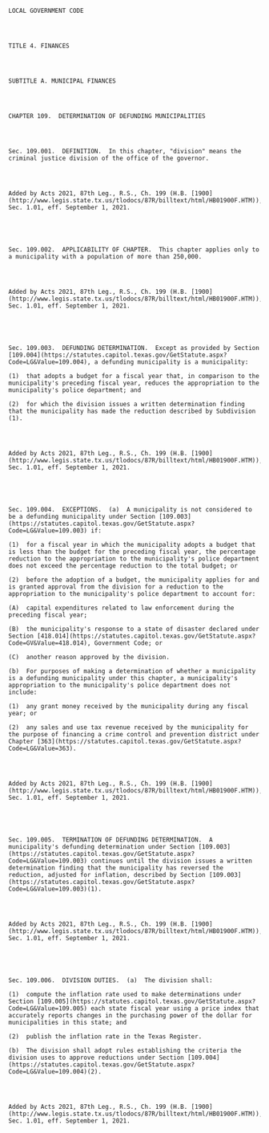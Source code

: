 ﻿
    
    
    	
    					
    
    
    LOCAL GOVERNMENT CODE
    
      
    
    
    TITLE 4. FINANCES
    
      
    
    
    SUBTITLE A. MUNICIPAL FINANCES
    
      
    
    
    CHAPTER 109.  DETERMINATION OF DEFUNDING MUNICIPALITIES
    
      
    
    
    Sec. 109.001.  DEFINITION.  In this chapter, "division" means the criminal justice division of the office of the governor.
    
    
    
    
    Added by Acts 2021, 87th Leg., R.S., Ch. 199 (H.B. [1900](http://www.legis.state.tx.us/tlodocs/87R/billtext/html/HB01900F.HTM)), Sec. 1.01, eff. September 1, 2021.
    
    
    
    
    
    Sec. 109.002.  APPLICABILITY OF CHAPTER.  This chapter applies only to a municipality with a population of more than 250,000.
    
    
    
    
    Added by Acts 2021, 87th Leg., R.S., Ch. 199 (H.B. [1900](http://www.legis.state.tx.us/tlodocs/87R/billtext/html/HB01900F.HTM)), Sec. 1.01, eff. September 1, 2021.
    
    
    
    
    
    Sec. 109.003.  DEFUNDING DETERMINATION.  Except as provided by Section [109.004](https://statutes.capitol.texas.gov/GetStatute.aspx?Code=LG&Value=109.004), a defunding municipality is a municipality:
    
    (1)  that adopts a budget for a fiscal year that, in comparison to the municipality's preceding fiscal year, reduces the appropriation to the municipality's police department; and
    
    (2)  for which the division issues a written determination finding that the municipality has made the reduction described by Subdivision (1).
    
    
    
    
    Added by Acts 2021, 87th Leg., R.S., Ch. 199 (H.B. [1900](http://www.legis.state.tx.us/tlodocs/87R/billtext/html/HB01900F.HTM)), Sec. 1.01, eff. September 1, 2021.
    
    
    
    
    
    Sec. 109.004.  EXCEPTIONS.  (a)  A municipality is not considered to be a defunding municipality under Section [109.003](https://statutes.capitol.texas.gov/GetStatute.aspx?Code=LG&Value=109.003) if:
    
    (1)  for a fiscal year in which the municipality adopts a budget that is less than the budget for the preceding fiscal year, the percentage reduction to the appropriation to the municipality's police department does not exceed the percentage reduction to the total budget; or
    
    (2)  before the adoption of a budget, the municipality applies for and is granted approval from the division for a reduction to the appropriation to the municipality's police department to account for:
    
    (A)  capital expenditures related to law enforcement during the preceding fiscal year;
    
    (B)  the municipality's response to a state of disaster declared under Section [418.014](https://statutes.capitol.texas.gov/GetStatute.aspx?Code=GV&Value=418.014), Government Code; or
    
    (C)  another reason approved by the division.
    
    (b)  For purposes of making a determination of whether a municipality is a defunding municipality under this chapter, a municipality's appropriation to the municipality's police department does not include:
    
    (1)  any grant money received by the municipality during any fiscal year; or
    
    (2)  any sales and use tax revenue received by the municipality for the purpose of financing a crime control and prevention district under Chapter [363](https://statutes.capitol.texas.gov/GetStatute.aspx?Code=LG&Value=363).
    
    
    
    
    Added by Acts 2021, 87th Leg., R.S., Ch. 199 (H.B. [1900](http://www.legis.state.tx.us/tlodocs/87R/billtext/html/HB01900F.HTM)), Sec. 1.01, eff. September 1, 2021.
    
    
    
    
    
    Sec. 109.005.  TERMINATION OF DEFUNDING DETERMINATION.  A municipality's defunding determination under Section [109.003](https://statutes.capitol.texas.gov/GetStatute.aspx?Code=LG&Value=109.003) continues until the division issues a written determination finding that the municipality has reversed the reduction, adjusted for inflation, described by Section [109.003](https://statutes.capitol.texas.gov/GetStatute.aspx?Code=LG&Value=109.003)(1).
    
    
    
    
    Added by Acts 2021, 87th Leg., R.S., Ch. 199 (H.B. [1900](http://www.legis.state.tx.us/tlodocs/87R/billtext/html/HB01900F.HTM)), Sec. 1.01, eff. September 1, 2021.
    
    
    
    
    
    Sec. 109.006.  DIVISION DUTIES.  (a)  The division shall:
    
    (1)  compute the inflation rate used to make determinations under Section [109.005](https://statutes.capitol.texas.gov/GetStatute.aspx?Code=LG&Value=109.005) each state fiscal year using a price index that accurately reports changes in the purchasing power of the dollar for municipalities in this state; and
    
    (2)  publish the inflation rate in the Texas Register.
    
    (b)  The division shall adopt rules establishing the criteria the division uses to approve reductions under Section [109.004](https://statutes.capitol.texas.gov/GetStatute.aspx?Code=LG&Value=109.004)(2).
    
    
    
    
    Added by Acts 2021, 87th Leg., R.S., Ch. 199 (H.B. [1900](http://www.legis.state.tx.us/tlodocs/87R/billtext/html/HB01900F.HTM)), Sec. 1.01, eff. September 1, 2021.
    
    
    
    
    				
